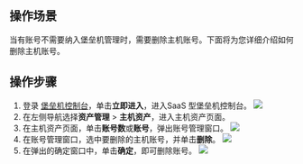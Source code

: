 ## 操作场景
当有账号不需要纳入堡垒机管理时，需要删除主机账号。下面将为您详细介绍如何删除主机账号。



## 操作步骤
1. 登录 [堡垒机控制台](https://console.cloud.tencent.com/dsgc/bh)，单击**立即进入**，进入SaaS 型堡垒机控制台。
![](https://qcloudimg.tencent-cloud.cn/raw/b2f6673b0cad7c2f423a6b6e287179af.png)
2. 在左侧导航选择**资产管理** > **主机资产**，进入主机资产页面。
3. 在主机资产页面，单击**账号数**或**账号**，弹出账号管理窗口。
![](https://qcloudimg.tencent-cloud.cn/raw/042e5160219054093d8644e1cb947d7f.png)
4. 在账号管理窗口，选中要删除的主机账号，并单击**删除**。
![](https://qcloudimg.tencent-cloud.cn/raw/754aca06b26c2a2d73994df5d919673e.png)
5. 在弹出的确定窗口中，单击**确定**，即可删除账号。
![](https://main.qcloudimg.com/raw/f8421660b20f41d3a1358d95a96832bb.png)
